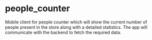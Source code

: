 # people_counter

Mobile client for people counter which will show the current number of people present in the store along with a detailed statistics. The app will communicate with the backend to fetch the required data.
